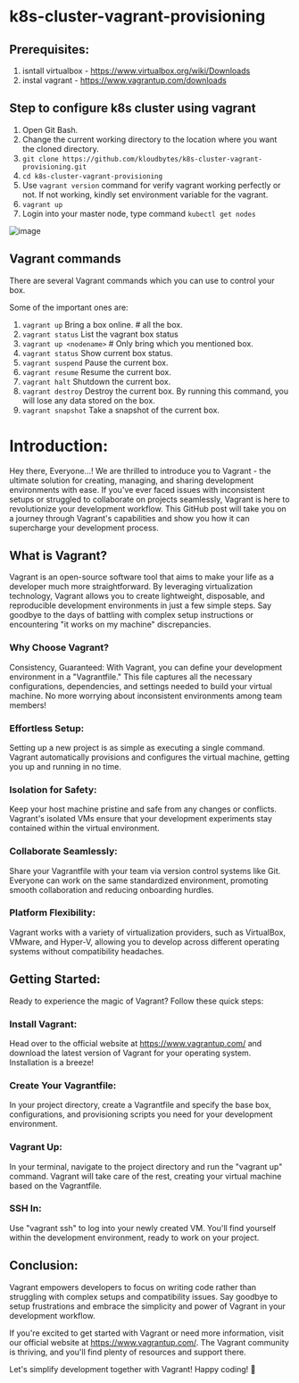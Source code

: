 # k8s-cluster-vagrant-provisioning

## Prerequisites:

1. isntall virtualbox - https://www.virtualbox.org/wiki/Downloads
2. instal vagrant - https://www.vagrantup.com/downloads

## Step to configure k8s cluster using vagrant

1. Open Git Bash. 
2. Change the current working directory to the location where you want the cloned directory.
3. `git clone https://github.com/kloudbytes/k8s-cluster-vagrant-provisioning.git`
4. `cd k8s-cluster-vagrant-provisioning`
5.  Use `vagrant version` command for verify vagrant working perfectly or not. If not working, kindly set environment variable for the vagrant.
6.  `vagrant up`
7.  Login into your master node, type command `kubectl get nodes`

![image](images/Vagrant-Virtualbox-k8s.jpg)

## Vagrant commands

There are several Vagrant commands which you can use to control your box.

Some of the important ones are:

1.  `vagrant up` Bring a box online. # all the box.
2.  `vagrant status` List the vagrant box status
3.  `vagrant up <nodename>` # Only bring which you mentioned box.
4.  `vagrant status` Show current box status.
5.  `vagrant suspend` Pause the current box.
6.  `vagrant resume` Resume the current box.
7.  `vagrant halt` Shutdown the current box.
8.  `vagrant destroy` Destroy the current box. By running this command, you will lose any data stored on the box.
9.  `vagrant snapshot` Take a snapshot of the current box.

# Introduction:

Hey there, Everyone...! We are thrilled to introduce you to Vagrant - the ultimate solution for creating, managing, and sharing development environments with ease. If you've ever faced issues with inconsistent setups or struggled to collaborate on projects seamlessly, Vagrant is here to revolutionize your development workflow. This GitHub post will take you on a journey through Vagrant's capabilities and show you how it can supercharge your development process.

## What is Vagrant?
Vagrant is an open-source software tool that aims to make your life as a developer much more straightforward. By leveraging virtualization technology, Vagrant allows you to create lightweight, disposable, and reproducible development environments in just a few simple steps. Say goodbye to the days of battling with complex setup instructions or encountering "it works on my machine" discrepancies.

### Why Choose Vagrant?
Consistency, Guaranteed: With Vagrant, you can define your development environment in a "Vagrantfile." This file captures all the necessary configurations, dependencies, and settings needed to build your virtual machine. No more worrying about inconsistent environments among team members!

###  Effortless Setup: 

Setting up a new project is as simple as executing a single command. Vagrant automatically provisions and configures the virtual machine, getting you up and running in no time.

###  Isolation for Safety: 

Keep your host machine pristine and safe from any changes or conflicts. Vagrant's isolated VMs ensure that your development experiments stay contained within the virtual environment.

###  Collaborate Seamlessly: 

Share your Vagrantfile with your team via version control systems like Git. Everyone can work on the same standardized environment, promoting smooth collaboration and reducing onboarding hurdles.

### Platform Flexibility: 

Vagrant works with a variety of virtualization providers, such as VirtualBox, VMware, and Hyper-V, allowing you to develop across different operating systems without compatibility headaches.

## Getting Started:
Ready to experience the magic of Vagrant? Follow these quick steps:

###  Install Vagrant: 

Head over to the official website at https://www.vagrantup.com/ and download the latest version of Vagrant for your operating system. Installation is a breeze!

###  Create Your Vagrantfile:

In your project directory, create a Vagrantfile and specify the base box, configurations, and provisioning scripts you need for your development environment.

### Vagrant Up:

In your terminal, navigate to the project directory and run the "vagrant up" command. Vagrant will take care of the rest, creating your virtual machine based on the Vagrantfile.

###  SSH In: 
Use "vagrant ssh" to log into your newly created VM. You'll find yourself within the development environment, ready to work on your project.

## Conclusion:

Vagrant empowers developers to focus on writing code rather than struggling with complex setups and compatibility issues. Say goodbye to setup frustrations and embrace the simplicity and power of Vagrant in your development workflow.

If you're excited to get started with Vagrant or need more information, visit our official website at https://www.vagrantup.com/. The Vagrant community is thriving, and you'll find plenty of resources and support there.

Let's simplify development together with Vagrant! Happy coding! 🚀

